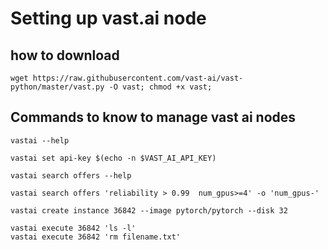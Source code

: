 # Setting up vast.ai node

## how to download

```
wget https://raw.githubusercontent.com/vast-ai/vast-python/master/vast.py -O vast; chmod +x vast;
```

## Commands to know to manage vast ai nodes

```
vastai --help

vastai set api-key $(echo -n $VAST_AI_API_KEY)

vastai search offers --help

vastai search offers 'reliability > 0.99  num_gpus>=4' -o 'num_gpus-'

vastai create instance 36842 --image pytorch/pytorch --disk 32

vastai execute 36842 'ls -l'
vastai execute 36842 'rm filename.txt'
```
